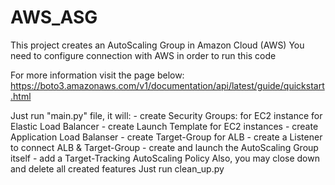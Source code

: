 # AWS_ASG
This project creates an AutoScaling Group in Amazon Cloud (AWS)
You need to configure connection with AWS in order to run this code

For more information visit the page below:
  https://boto3.amazonaws.com/v1/documentation/api/latest/guide/quickstart.html
  
Just run "main.py" file, it will:
    - create Security Groups:
        for EC2 instance
        for Elastic Load Balancer
    - create Launch Template for EC2 instances
    - create Application Load Balanser
    - create Target-Group for ALB
    - create a Listener to connect ALB & Target-Group
    - create and launch the AutoScaling Group itself
    - add a Target-Tracking AutoScaling Policy
Also, you may close down and delete all created features
  Just run clean_up.py

